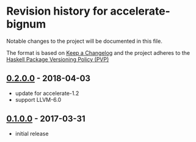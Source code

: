 # Revision history for accelerate-bignum

Notable changes to the project will be documented in this file.

The format is based on [Keep a Changelog](http://keepachangelog.com/) and the
project adheres to the [Haskell Package Versioning Policy
(PVP)](https://pvp.haskell.org)


## [0.2.0.0] - 2018-04-03
 * update for accelerate-1.2
 * support LLVM-6.0

## [0.1.0.0] - 2017-03-31
 * initial release


[0.2.0.0]:    https://github.com/tmcdonell/accelerate-bignum/compare/0.1.0.0...0.2.0.0
[0.1.0.0]:    https://github.com/tmcdonell/accelerate-bignum/compare/e290717323f3e7c56064e3c848d1ea9d6ac1a8f5...HEAD

<!-- vim: nospell
 -->
